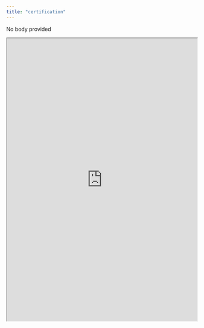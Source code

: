 ```yaml
---
title: "certification"
---
```


No body provided
<iframe height="750" width="100%" src="https://ewelton.github.io/ktest/wiki.html#certification"></iframe>
